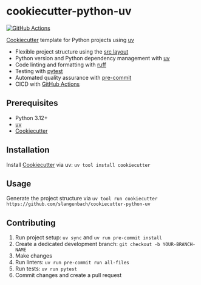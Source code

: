 # cookiecutter-python-uv

[![GitHub Actions](https://github.com/slangenbach/cookiecutter-python-uv/actions/workflows/main.yml/badge.svg)](https://github.com/slangenbach/cookiecutter-python-uv/actions/workflows/ci.yml)

[Cookiecutter][1] template for Python projects using [uv][2]

- Flexible project structure using the [src layout][3]
- Python version and Python dependency management with [uv][2]
- Code linting and formatting with [ruff][4]
- Testing with [pytest][5]
- Automated quality assurance with [pre-commit][6]
- CICD with [GitHub Actions][7]

## Prerequisites

- Python 3.12+
- [uv][2]
- [Cookiecutter][1]

## Installation

Install [Cookiecutter][1] via uv: `uv tool install cookiecutter`

## Usage

Generate the project structure via `uv tool run cookiecutter https://github.com/slangenbach/cookiecutter-python-uv`

## Contributing

1. Run project setup: `uv sync` and `uv run pre-commit install`
1. Create a dedicated development branch: `git checkout -b YOUR-BRANCH-NAME`
1. Make changes
1. Run linters: `uv run pre-commit run all-files`
1. Run tests: `uv run pytest`
1. Commit changes and create a pull request


[1]: https://github.com/cookiecutter/cookiecutter
[2]: https://docs.astral.sh/uv/
[3]: https://packaging.python.org/en/latest/discussions/src-layout-vs-flat-layout/
[4]: https://docs.astral.sh/ruff/
[5]: https://docs.pytest.org/en/stable/
[6]: https://pre-commit.com/
[7]: https://docs.github.com/en/actions
